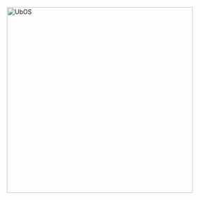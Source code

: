 <img align="right" src="https://raw.githubusercontent.com/Andrew_star2008/UbOS/main/UbOS.png" width="425" alt="UbOS">
